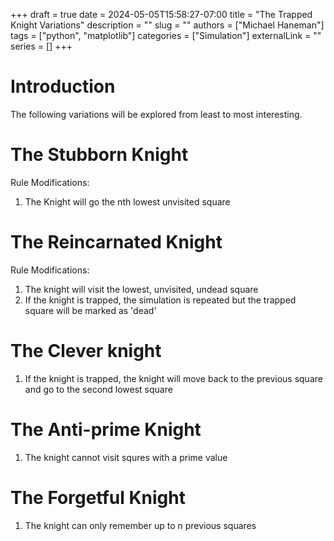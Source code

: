 +++ 
draft = true
date = 2024-05-05T15:58:27-07:00
title = "The Trapped Knight Variations"
description = ""
slug = ""
authors = ["Michael Haneman"]
tags = ["python", "matplotlib"]
categories = ["Simulation"]
externalLink = ""
series = []
+++

# Introduction
The following variations will be explored from least to most interesting. 

# The Stubborn Knight
Rule Modifications:
1. The Knight will go the nth lowest unvisited square

# The Reincarnated Knight

Rule Modifications:
1. The knight will visit the lowest, unvisited, undead square
2. If the knight is trapped, the simulation is repeated but the trapped square will be marked as 'dead'

# The Clever knight
1. If the knight is trapped, the knight will move back to the previous square and go to the second lowest square

# The Anti-prime Knight
1. The knight cannot visit squres with a prime value

# The Forgetful Knight
1. The knight can only remember up to n previous squares
